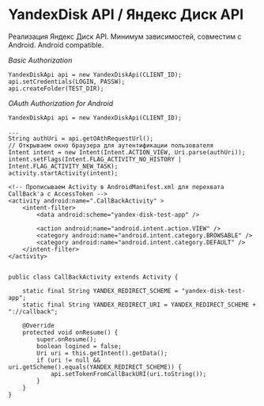 YandexDisk API / Яндекс Диск API
==========

Реализация Яндекс Диск API. Минимум зависимостей, совместим с Android. 
Android compatible.

*Basic Authorization*

	YandexDiskApi api = new YandexDiskApi(CLIENT_ID);
	api.setCredentials(LOGIN, PASSW);
	api.createFolder(TEST_DIR);

*OAuth Authorization for Android*

	YandexDiskApi api = new YandexDiskApi(CLIENT_ID);
	
	...
	String authUri = api.getOAthRequestUrl();
	// Открываем окно браузера для аутентификации пользователя
	Intent intent = new Intent(Intent.ACTION_VIEW, Uri.parse(authUri));
	intent.setFlags(Intent.FLAG_ACTIVITY_NO_HISTORY | Intent.FLAG_ACTIVITY_NEW_TASK);
	activity.startActivity(intent);

	<!-- Прописываем Activity в AndroidManifest.xml для перехвата CallBack'а с AccessToken -->
	<activity android:name=".CallBackActivity" >
		<intent-filter>
            <data android:scheme="yandex-disk-test-app" />
		    
            <action android:name="android.intent.action.VIEW" />
            <category android:name="android.intent.category.BROWSABLE" />
		    <category android:name="android.intent.category.DEFAULT" />
	    </intent-filter>
    </activity>


	public class CallBackActivity extends Activity {

		static final String YANDEX_REDIRECT_SCHEME = "yandex-disk-test-app";
		static final String YANDEX_REDIRECT_URI = YANDEX_REDIRECT_SCHEME + "://callback";

		@Override
		protected void onResume() {
			super.onResume();
			boolean logined = false;
			Uri uri = this.getIntent().getData();
			if (uri != null && uri.getScheme().equals(YANDEX_REDIRECT_SCHEME)) {
				api.setTokenFromCallBackURI(uri.toString());
			}
		}
	}